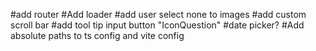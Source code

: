 #add router
#Add loader
#add user select none to images
#add custom scroll bar
#add tool tip input button "IconQuestion"
#date picker?
#Add absolute paths to ts config and vite config

